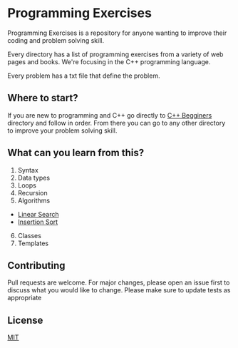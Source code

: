 # Programming Exercises
Programming Exercises is a repository for anyone wanting to improve
their coding and problem solving skill.

Every directory has a list of programming exercises from a variety of
web pages and books. We're focusing in the C++ programming language.

Every problem has a txt file that define the problem.

## Where to start?
If you are new to programming and C++ go directly to [C++ Begginers](https://github.com/Andrsrz/programming-exercises/tree/master/cpp-how-to-program)
directory and follow in order. From there you can go to any other
directory to improve your problem solving skill.

## What can you learn from this?
1. Syntax
2. Data types
3. Loops
4. Recursion
5. Algorithms
- [Linear Search](https://en.wikipedia.org/wiki/Linear_search)
- [Insertion Sort](https://en.wikipedia.org/wiki/Insertion_sort)
6. Classes
7. Templates

## Contributing
Pull requests are welcome. For major changes, please open an issue first
to discuss what you would like to change. Please make sure to update
tests as appropriate

## License
[MIT](https://mit-license.org/)
